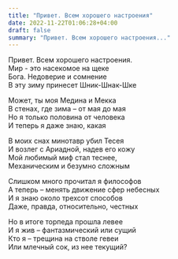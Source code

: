 ```yaml
---
title: "Привет. Всем хорошего настроения"
date: 2022-11-22T01:06:28+04:00
draft: false
summary: "Привет. Всем хорошего настроения..."
---
```


Привет. Всем хорошего настроения.  
Мир - это насекомое на щеке  
Бога. Недоверие и сомнение  
В эту зиму принесет Шник-Шнак-Шке  
  
Может, ты моя Медина и Мекка  
В стенах, где зима – от мая до мая  
Но я только половина от человека  
И теперь я даже знаю, какая  
  
В моих снах минотавр убил Тесея  
И возлег с Ариадной, надев его кожу  
Мой любимый миф стал теснее,  
Механическим и безумно сложным  
  
Слишком много прочитал я философов  
А теперь – менять движение сфер небесных  
И я знаю около трехсот способов  
Даже, правда, относительно, честных  
  
Но в итоге торпеда прошла левее  
И я жив – фантазмический или сущий  
Кто я – трещина на стволе гевеи  
Или млечный сок, из нее текущий?